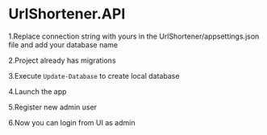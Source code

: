 # UrlShortener.API
1.Replace connection string with yours in the UrlShortener/appsettings.json file and add your database name

2.Project already has migrations

3.Execute ```Update-Database``` to create local database

4.Launch the app

5.Register new admin user

6.Now you can login from UI as admin
